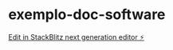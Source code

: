 # exemplo-doc-software

[Edit in StackBlitz next generation editor ⚡️](https://stackblitz.com/~/github.com/lordjack/exemplo-doc-software)